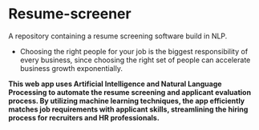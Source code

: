 # Resume-screener
A repository containing a resume screening software build in NLP.

- Choosing the right people for your job is the biggest responsibility of every business, since choosing the right set of people can accelerate business growth exponentially.

**This web app uses Artificial Intelligence and Natural Language Processing to automate the resume screening and applicant evaluation process. By utilizing machine learning techniques, the app efficiently matches job requirements with applicant skills, streamlining the hiring process for recruiters and HR professionals.**
